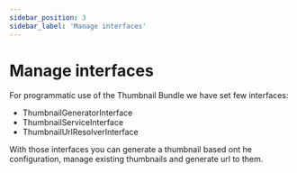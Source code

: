 ```yaml
---
sidebar_position: 3
sidebar_label: 'Manage interfaces'
---
```


# Manage interfaces

For programmatic use of the Thumbnail Bundle we have set few interfaces:
- ThumbnailGeneratorInterface
- ThumbnailServiceInterface
- ThumbnailUrlResolverInterface

With those interfaces you can generate a thumbnail based ont he configuration, manage existing thumbnails and generate
url to them.